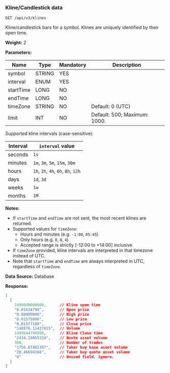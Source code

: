 ### Kline/Candlestick data​

```
GET /api/v3/klines
```

Kline/candlestick bars for a symbol.
Klines are uniquely identified by their open time.

**Weight:**
2

**Parameters:**

| Name | Type | Mandatory | Description |
| --- | --- | --- | --- |
| symbol | STRING | YES |  |
| interval | ENUM | YES |  |
| startTime | LONG | NO |  |
| endTime | LONG | NO |  |
| timeZone | STRING | NO | Default: 0 (UTC) |
| limit | INT | NO | Default: 500; Maximum: 1000. |

Supported kline intervals (case-sensitive):

| Interval | `interval` value |
| --- | --- |
| seconds | `1s` |
| minutes | `1m`, `3m`, `5m`, `15m`, `30m` |
| hours | `1h`, `2h`, `4h`, `6h`, `8h`, `12h` |
| days | `1d`, `3d` |
| weeks | `1w` |
| months | `1M` |

**Notes:**

* If `startTime` and `endTime` are not sent, the most recent klines are returned.
* Supported values for `timeZone`:
  * Hours and minutes (e.g. `-1:00`, `05:45`)
  * Only hours (e.g. `0`, `8`, `4`)
  * Accepted range is strictly [-12:00 to +14:00] inclusive
* If `timeZone` provided, kline intervals are interpreted in that timezone instead of UTC.
* Note that `startTime` and `endTime` are always interpreted in UTC, regardless of `timeZone`.

**Data Source:**
Database

**Response:**

```json
[  
  [  
    1499040000000,      // Kline open time  
    "0.01634790",       // Open price  
    "0.80000000",       // High price  
    "0.01575800",       // Low price  
    "0.01577100",       // Close price  
    "148976.11427815",  // Volume  
    1499644799999,      // Kline Close time  
    "2434.19055334",    // Quote asset volume  
    308,                // Number of trades  
    "1756.87402397",    // Taker buy base asset volume  
    "28.46694368",      // Taker buy quote asset volume  
    "0"                 // Unused field, ignore.  
  ]  
]
```